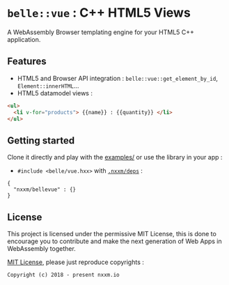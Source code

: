 # `belle::vue` : C++ HTML5 Views
A WebAssembly Browser templating engine for your HTML5 C++ application.

## Features

* HTML5 and Browser API integration : `belle::vue::get_element_by_id`, `Element::innerHTML`...
* HTML5 datamodel views : 

```html
<ul>
  <li v-for="products"> {{name}} : {{quantity}} </li>
</ul>
```

## Getting started
Clone it directly and play with the [examples/](./examples) or use the library in your app : 

* `#include <belle/vue.hxx>` with [`.nxxm/deps`](https://nxxm.github.io) : 

```
{
  "nxxm/bellevue" : {}
}
```

## License
This project is licensed under the permissive MIT License, this is done to encourage you to contribute and make the next generation of Web Apps in WebAssembly together. 

[MIT License](./LICENSE.md), please just reproduce copyrights : 

```
Copyright (c) 2018 - present nxxm.io
```


